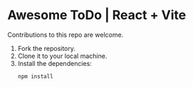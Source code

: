 # Awesome ToDo | React + Vite

Contributions to this repo are welcome.

1. Fork the repository.
2. Clone it to your local machine.
3. Install the dependencies:
   ```
   npm install
   ```
